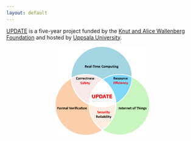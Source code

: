 ```yaml
---
layout: default
---
```


<a
href="https://kaw.wallenberg.org/nasta-generations-system-uppdatering-av-inbyggd-programvara">UPDATE</a>
is a five-year project funded by the <a
href="https://kaw.wallenberg.org/">Knut and Alice Wallenberg
Foundation</a> and hosted by <a href="https://www.it.uu.se">Uppsala
University</a>.

<p align="center">
<img src="pics/areas.png" alt="UPDATE areas" width="50%"/>
</p>

<!--
<div class="home">

  <h1 class="page-heading">Posts</h1>

  <ul class="post-list">
    {% for post in site.posts %}
      <li>
        <span class="post-meta">{{ post.date | date: "%b %-d, %Y" }}</span>

        <h2>
          <a class="post-link" href="{{ post.url | prepend: site.baseurl }}">{{ post.title }}</a>
        </h2>
      </li>
    {% endfor %}
  </ul>

  <p class="rss-subscribe">subscribe <a href="{{ "/feed.xml" | prepend: site.baseurl }}">via RSS</a></p>

</div>
-->